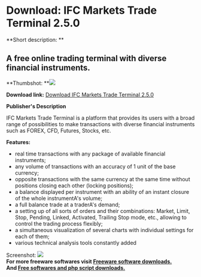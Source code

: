 # Download: IFC Markets Trade Terminal 2.5.0

**Short description: **

## A free online trading terminal with diverse financial instruments.

  
**Thumbshot: **![](http://www.freewarefiles.com/screenshot/nettradex_md.jpg)   
  
**Download link:** [Download IFC Markets Trade Terminal 2.5.0](http://freesoftwares.boysofts.com/IFC-Markets-Trade-Terminal_program_89512.html)  
  

**Publisher's Description**  
  

IFC Markets Trade Terminal is a platform that provides its users with a broad
range of possibilities to make transactions with diverse financial instruments
such as FOREX, CFD, Futures, Stocks, etc.

**Features:**

  * real time transactions with any package of available financial instruments; 
  * any volume of transactions with an accuracy of 1 unit of the base currency; 
  * opposite transactions with the same currency at the same time without positions closing each other (locking positions); 
  * a balance displayed per instrument with an ability of an instant closure of the whole instrumentA's volume; 
  * a full balance trade at a traderA's demand; 
  * a setting up of all sorts of orders and their combinations: Market, Limit, Stop, Pending, Linked, Activated, Trailing Stop mode, etc., allowing to control the trading process flexibly; 
  * a simultaneous visualization of several charts with individual settings for each of them; 
  * various technical analysis tools constantly added 

  
  
Screenshot: ![](http://www.freewarefiles.com/screenshot/nettradex.jpg)  
**For more freeware softwares visit [Freeware software downloads.](http://freesoftwares.boysofts.com/)**   
**And [Free softwares and php script downloads.](http://www.boysofts.com/)**

